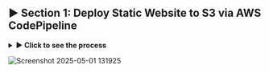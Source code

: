## ▶️ Section 1: Deploy Static Website to S3 via AWS CodePipeline

<details>
<summary><strong>▶️ Click to see the process</strong></summary>

<br>

1. **Created two S3 buckets:**
   - `repository-sourcebucket` (source) with versioning enabled.
   - `website-targetbucket` (target) with:
     - ACLs enabled
     - Public access block disabled
     - Versioning enabled

2. **Created CodePipeline** named `website-deployment`:
   - Source: S3 (`repository-sourcebucket`) with `website.zip` as object key
   - Trigger: CloudWatch Events (auto-triggers pipeline on object change)
   - Skipped build and test stage
   - Deploy stage: S3 (`website-targetbucket`) with "Extract file before deploy" enabled and canned ACL set to `public-read`

3. **Enabled static website hosting** on `website-targetbucket`

4. Uploaded `website.zip` (containing `index.html` and `error.html`) to source bucket.

5. Pipeline auto-triggered → Deployment successful → Static website loaded.

6. **Tested update flow**:
   - Updated `index.html` to version 5.0
   - Re-zipped and uploaded → Pipeline triggered again
   - Website reflected new version (5.0) instantly

</details>


![Screenshot 2025-05-01 131925](https://github.com/user-attachments/assets/7ab05a94-b231-4c82-9e6e-e22487c2bbc9)

